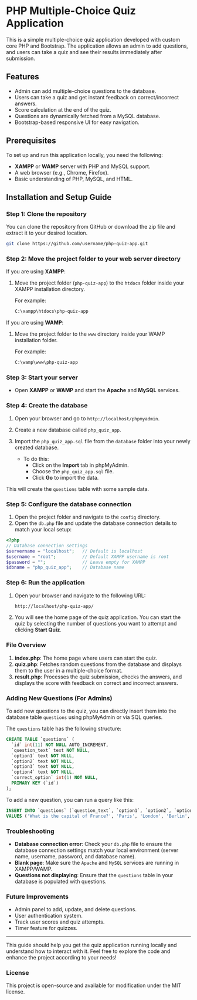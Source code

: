 # PHP Multiple-Choice Quiz Application

This is a simple multiple-choice quiz application developed with custom core PHP and Bootstrap. The application allows an admin to add questions, and users can take a quiz and see their results immediately after submission.

## Features

- Admin can add multiple-choice questions to the database.
- Users can take a quiz and get instant feedback on correct/incorrect answers.
- Score calculation at the end of the quiz.
- Questions are dynamically fetched from a MySQL database.
- Bootstrap-based responsive UI for easy navigation.

## Prerequisites

To set up and run this application locally, you need the following:

- **XAMPP** or **WAMP** server with PHP and MySQL support.
- A web browser (e.g., Chrome, Firefox).
- Basic understanding of PHP, MySQL, and HTML.

## Installation and Setup Guide

### Step 1: Clone the repository

You can clone the repository from GitHub or download the zip file and extract it to your desired location.

```bash
git clone https://github.com/username/php-quiz-app.git
```

### Step 2: Move the project folder to your web server directory

If you are using **XAMPP**:

1. Move the project folder (`php-quiz-app`) to the `htdocs` folder inside your XAMPP installation directory.

   For example:

   ```bash
   C:\xampp\htdocs\php-quiz-app
   ```

If you are using **WAMP**:

1. Move the project folder to the `www` directory inside your WAMP installation folder.

   For example:

   ```bash
   C:\wamp\www\php-quiz-app
   ```

### Step 3: Start your server

- Open **XAMPP** or **WAMP** and start the **Apache** and **MySQL** services.

### Step 4: Create the database

1. Open your browser and go to `http://localhost/phpmyadmin`.
2. Create a new database called `php_quiz_app`.
3. Import the `php_quiz_app.sql` file from the `database` folder into your newly created database.

   - To do this:
     - Click on the **Import** tab in phpMyAdmin.
     - Choose the `php_quiz_app.sql` file.
     - Click **Go** to import the data.

This will create the `questions` table with some sample data.

### Step 5: Configure the database connection

1. Open the project folder and navigate to the `config` directory.
2. Open the `db.php` file and update the database connection details to match your local setup:

```php
<?php
// Database connection settings
$servername = "localhost";   // Default is localhost
$username = "root";          // Default XAMPP username is root
$password = "";              // Leave empty for XAMPP
$dbname = "php_quiz_app";    // Database name
```

### Step 6: Run the application

1. Open your browser and navigate to the following URL:

   ```bash
   http://localhost/php-quiz-app/
   ```

2. You will see the home page of the quiz application. You can start the quiz by selecting the number of questions you want to attempt and clicking **Start Quiz**.

### File Overview

1. **index.php**: The home page where users can start the quiz.
2. **quiz.php**: Fetches random questions from the database and displays them to the user in a multiple-choice format.
3. **result.php**: Processes the quiz submission, checks the answers, and displays the score with feedback on correct and incorrect answers.

### Adding New Questions (For Admins)

To add new questions to the quiz, you can directly insert them into the database table `questions` using phpMyAdmin or via SQL queries.

The `questions` table has the following structure:

```sql
CREATE TABLE `questions` (
  `id` int(11) NOT NULL AUTO_INCREMENT,
  `question_text` text NOT NULL,
  `option1` text NOT NULL,
  `option2` text NOT NULL,
  `option3` text NOT NULL,
  `option4` text NOT NULL,
  `correct_option` int(1) NOT NULL,
  PRIMARY KEY (`id`)
);
```

To add a new question, you can run a query like this:

```sql
INSERT INTO `questions` (`question_text`, `option1`, `option2`, `option3`, `option4`, `correct_option`)
VALUES ('What is the capital of France?', 'Paris', 'London', 'Berlin', 'Madrid', 1);
```

### Troubleshooting

- **Database connection error**: Check your `db.php` file to ensure the database connection settings match your local environment (server name, username, password, and database name).
- **Blank page**: Make sure the `Apache` and `MySQL` services are running in XAMPP/WAMP.
- **Questions not displaying**: Ensure that the `questions` table in your database is populated with questions.

### Future Improvements

- Admin panel to add, update, and delete questions.
- User authentication system.
- Track user scores and quiz attempts.
- Timer feature for quizzes.

---

This guide should help you get the quiz application running locally and understand how to interact with it. Feel free to explore the code and enhance the project according to your needs!

### License

This project is open-source and available for modification under the MIT license.
